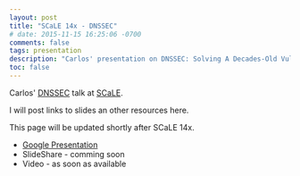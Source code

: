 ```yaml
---
layout: post
title: "SCaLE 14x - DNSSEC"
# date: 2015-11-15 16:25:06 -0700
comments: false
tags: presentation
description: "Carlos' presentation on DNSSEC: Solving A Decades-Old Vulnerability"
toc: false
---
```

Carlos' [DNSSEC](https://www.socallinuxexpo.org/scale/14x/presentations/dnssec) talk at [SCaLE](https://www.socallinuxexpo.org/).

I will post links to slides an other resources here.

This page will be updated shortly after SCaLE 14x.


- [Google Presentation](https://docs.google.com/presentation/d/1tdjpQ4-ezdyihRLQM0rPZAox98Eimow-ZGXtkOyvyR4/edit?usp=sharing)
- SlideShare - comming soon
- Video - as soon as available
